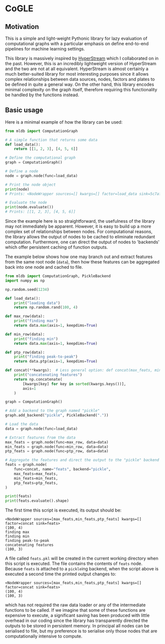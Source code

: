 # CoGLE

## Motivation 

This is a simple and light-weight Pythonic library for lazy evaluation of computational graphs with a particular emphasis on define end-to-end pipelines for machine learning settings. 

This library is massively inspired by [HyperStream](https://github.com/IRC-SPHERE/HyperStream) which I collaborated on in the past. However, this is an incredibly lightweight version of HyperStream and the two are not at all equivalent. HyperStream is almost certainly a much better-suited library for most interesting purposes since it allows complex relationships between data sources, nodes, factors and plates to be defined in quite a general way. On the other hand, this library encodes minimal complexity on the graph itself, therefore requiring this functionality be handled by the functions instead.  

## Basic usage

Here is a minimal example of how the library can be used:

```python
from mldb import ComputationGraph

# A simple function that returns some data
def load_data(): 
    return [[1, 2, 3], [4, 5, 6]]

# Define the computational graph
graph = ComputationGraph()

# Define a node
node = graph.node(func=load_data)

# Print the node object
print(node) 
# Prints: <NodeWrapper sources=[] kwargs=[] factor=load_data sink=5c7afc35-184f-4830-ba08-5ae9ba47e67e>

# Evaluate the node
print(node.evaluate()) 
# Prints: [[1, 2, 3], [4, 5, 6]]
```

Since the example here is so straightforward, the usefulness of the library may not immediately be apparent. However, it is easy to build up a more complex set of relationships between nodes. For computational reasons, the library allows the output of nodes to be cached to eliminate redundant computation. Furthermore, one can direct the output of nodes to 'backends' which offer persistent caching of function outputs.  

The example below shows how one may branch out and extract features from the same root node (`data`), then how these features can be aggregated back into one node and cached to file. 

```python
from mldb import ComputationGraph, PickleBackend
import numpy as np 

np.random.seed(1234)

def load_data(): 
    print("loading data")
    return np.random.rand(100, 4)

def max_row(data): 
    print("finding max")
    return data.max(axis=1, keepdims=True)

def min_row(data): 
    print("finding min")
    return data.max(axis=1, keepdims=True)

def ptp_row(data): 
    print("finding peak-to-peak")
    return data.ptp(axis=1, keepdims=True)

def concat(**kwargs):  # Less general option: def concat(max_feats, min_feats, ptp_feats): ...
    print("concatenating features")
    return np.concatenate(
        [kwargs[key] for key in sorted(kwargs.keys())], 
        axis=1
    )

graph = ComputationGraph()

# Add a backend to the graph named "pickle"
graph.add_backend("pickle", PickleBackend("."))

# Load the data
data = graph.node(func=load_data)

# Extract features from the data
max_feats = graph.node(func=max_row, data=data)
min_feats = graph.node(func=min_row, data=data)
ptp_feats = graph.node(func=ptp_row, data=data)

# Aggregate the features and direct the output to the "pickle" backend
feats = graph.node(
    func=concat, name="feats", backend="pickle",
    max_feats=max_feats, 
    min_feats=min_feats, 
    ptp_feats=ptp_feats, 
)

print(feats) 
print(feats.evaluate().shape)  
```

The first time this script is executed, its output should be:

```
<NodeWrapper sources=[max_feats,min_feats,ptp_feats] kwargs=[] factor=concat sink=feats>
(100, 4)
finding max
finding min
finding peak-to-peak
concatenating features
(100, 3)
```

A file called `feats.pkl` will be created in the current working directory when this script is executed. The file contains the contents of `feats` node. Because `feats` is attached to a `pickle`ing backend, when the script above is executed a second time the printed output changes to: 

```
<NodeWrapper sources=[max_feats,min_feats,ptp_feats] kwargs=[] factor=concat sink=feats>
(100, 4)
(100, 3)
```

which has not required the raw data loader or any of the intermediate functions to be called. If we imagine that some of these functions are expensive to execute, a significant saving has been produced with little overhead in our coding since the library has transparently directed the outputs to be stored in persistent memory. In principal all nodes can be serialised to file, but my preference is to serialise only those nodes that are computationally intensive to compute. 


